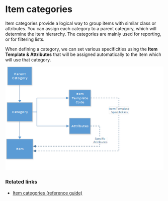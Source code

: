 # Item categories

Item categories provide a logical way to group items with similar class or attributes. You can assign each category to a parent category, which will determine the item hierarchy. The categories are mainly used for reporting, or for filtering lists. 

When defining a category, we can set various specificities using the **Item Template & Attributes** that will be assigned automatically to the item which will use that category. 

![item_category_graph](../images/item_categories.png)

### Related links

- [Item categories (reference guide)](../reference/item_categories_ref.md)